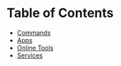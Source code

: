 # Table of Contents  
- [Commands](https://github.com/seljabali/notes_to_self/wiki/Commands)
- [Apps](https://github.com/seljabali/notes_to_self/wiki/Apps)
- [Online Tools](https://github.com/seljabali/notes_to_self/wiki/Online-Tools)
- [Services](https://github.com/seljabali/notes_to_self/wiki/Services)
